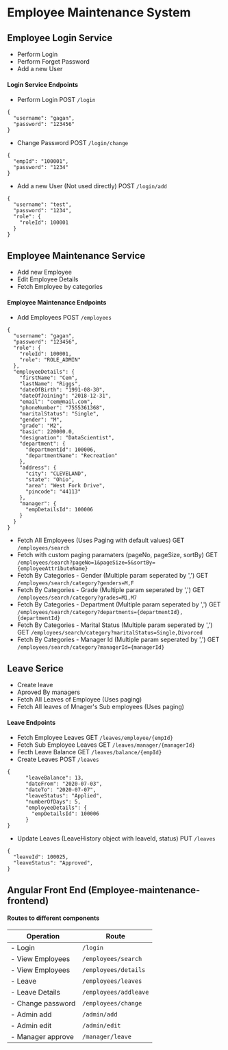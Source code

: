 # Employee Maintenance System

## Employee Login Service
- Perform Login
- Perform Forget Password
- Add a new User

#### Login Service Endpoints
- Perform Login
POST `/login`
```
{
  "username": "gagan",
  "password": "123456"
}
```
- Change Password
POST `/login/change`
```
{
  "empId": "100001",
  "password": "1234"
}
```
- Add a new User (Not used directly)
POST `/login/add`
```
{
  "username": "test",
  "password": "1234",
  "role": {
    "roleId": 100001
  }
}
```

## Employee Maintenance Service
- Add new Employee
- Edit Employee Details 
- Fetch Employee by categories

#### Employee Maintenance Endpoints

- Add Employees
POST `/employees`
```
{
  "username": "gagan",
  "password": "123456",
  "role": {
    "roleId": 100001,
    "role": "ROLE_ADMIN"
  },
  "employeeDetails": {
    "firstName": "Cem",
    "lastName": "Riggs",
    "dateOfBirth": "1991-08-30",
    "dateOfJoining": "2018-12-31",
    "email": "cem@mail.com",
    "phoneNumber": "7555361368",
    "maritalStatus": "Single",
    "gender": "M",
    "grade": "M2",
    "basic": 220000.0,
    "designation": "DataScientist",
    "department": {
      "departmentId": 100006,
      "departmentName": "Recreation"
    },
    "address": {
      "city": "CLEVELAND",
      "state": "Ohio",
      "area": "West Fork Drive",
      "pincode": "44113"
    },
    "manager": {
      "empDetailsId": 100006
    }
  }
}
```
- Fetch All Employees (Uses Paging with default values)
GET `/employees/search`
- Fetch with custom paging paramaters (pageNo, pageSize, sortBy)
GET `/employees/search?pageNo=1&pageSize=5&sortBy={employeeAttributeName}`
- Fetch By Categories - Gender (Multiple param seperated by ',')
GET `/employees/search/category?genders=M,F`
- Fetch By Categories - Grade (Multiple param seperated by ',')
GET `/employees/search/category?grades=M1,M7`
- Fetch By Categories - Department (Multiple param seperated by ',')
GET `/employees/search/category?departments={departmentId},{departmentId}`
- Fetch By Categories - Marital Status (Multiple param seperated by ',')
GET `/employees/search/category?maritalStatus=Single,Divorced`
- Fetch By Categories - Manager Id (Multiple param seperated by ',')
GET `/employees/search/category?managerId={managerId}`

## Leave Serice 
- Create leave
- Aproved By managers
- Fetch All Leaves of Employee (Uses paging)
- Fetch All leaves of Mnager's Sub employees (Uses paging)

#### Leave Endpoints 
- Fetch Employee Leaves
GET `/leaves/employee/{empId}`
- Fetch Sub Employee Leaves
GET `/leaves/manager/{managerId}`
- Fecth Leave Balance 
GET `/leaves/balance/{empId}`
- Create Leaves 
POST `/leaves`
```
{
      "leaveBalance": 13,
      "dateFrom": "2020-07-03",
      "dateTo": "2020-07-07",
      "leaveStatus": "Applied",
      "numberOfDays": 5,
      "employeeDetails": {
        "empDetailsId": 100006
      }
}
```
- Update Leaves (LeaveHistory object with leaveId, status)
PUT `/leaves`
```
{
  "leaveId": 100025,
  "leaveStatus": "Approved",
}
```

## Angular Front End (Employee-maintenance-frontend)

#### Routes to different components

Operation | Route
--------- | -----
- Login           | `/login`
- View Employees  | `/employees/search`
- View Employees  | `/employees/details`
- Leave           | `/employees/leaves`
- Leave Details   | `/employees/addleave`
- Change password | `/employees/change`
- Admin add       | `/admin/add`
- Admin edit      | `/admin/edit`
- Manager approve | `/manager/leave`
